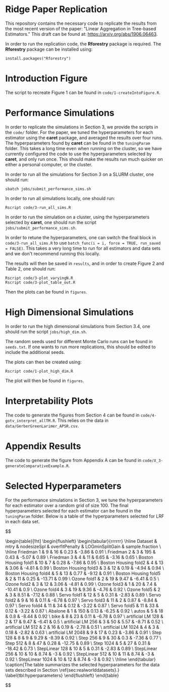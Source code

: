 # Ridge Paper Replication

This repository contains the necessary code to replicate the results from the most recent version of the paper: "Linear Aggregation in Tree-based Estimators." 
This draft can be found at: https://arxiv.org/abs/1906.06463.

In order to run the replication code, the **Rforestry** package is required.
The **Rforestry** package can be installed using:
```
install.packages("Rforestry")
```

# Introduction Figure

The script to recreate Figure 1 can be found in `code/1-createIntoFigure.R`.

# Performance Simulations

In order to replicate the simulations in Section 3, we provide the scripts in the `code/` folder.
For the paper, we tuned the hyperparameters for each estimator using the **caret** package, and 
averaged the results over four runs.
The hyperparameters found by **caret** can be found in the `tuningParam` folder.
This takes a long time even when running on the cluster, so we have currently configured
the code to use the hyperparameters selected by **caret**, and only run once. 
This should make the results run much quicker on either a personal computer, or the cluster.

In order to run all the simulations for Section 3 on a SLURM cluster, one should run:
```
sbatch jobs/submit_performance_sims.sh
```
In order to run all simulations locally, one should run:
```
Rscript code/3-run_all_sims.R
```
In order to run the simulation on a cluster, using the hyperparameters selected by **caret**,
one should run the script `jobs/submit_performance_sims.sh`.

In order to retune the hyperparameters, one can switch the final block in `code/3-run_all_sims.R` to use `batch_func(i = i, force = TRUE, run_saved = FALSE)`. 
This takes a very long time to run for all estimators and data sets and we don't recommend running this locally.

The results will then be saved in `results`, and in order to create Figure 2 and Table 2, 
one should run:
```
Rscript code/3-plot_varyingN.R 
Rscript code/3-plot_table_out.R
```
Then the plots can be found in `figures`.

# High Dimensional Simulations

In order to run the high dimensional simulations from Section 3.4, one should run the 
script `jobs/high_dim.sh`.

The random seeds used for different Monte Carlo runs can be found in `seeds.txt`.
If one wants to run more replications, this should be edited to include the additional seeds.

The plots can then be created using:

```
Rscript code/1-plot_high_dim.R
```
The plot will then be found in `figures`.


# Interpretability Plots

The code to generate the figures from Section 4 can be found in `code/4-gotv_interpret_allTM.R`.
This relies on the data in `data/GerberGreenLarimer_APSR.csv`.

# Appendix Results

The code to generate the figure from Appendix A can be found in `code/X_3-generateComparativeExample.R`.



# Selected Hyperparameters

For the performance simulations in Section 3, we tune the hyperparameters for each estimator over a random grid of size 100. 
The final hyperparameters selected for each estimator can be found in the `tuningParam` folder.
Below is a table of the hyperparameters selected for LRF in each data set.

$$

\begin{table}[!ht]
\begin{flushleft}
\begin{tabular}{rrrrrr}
  \hline
Dataset & mtry & nodesizeSpl & overfitPenalty & LOGminSplitGain & sample.fraction \\ 
  \hline
Friedman 1 & 9 & 16 & 0.23 & -3.86 & 0.91 \\ 
  Friedman 2 & 3 & 195 & 0.43 & -5.07 & 0.89 \\ 
  Friedman 3 & 4 & 11 & 6.65 & -3.16 & 0.65 \\ 
  Boston Housing fold1 & 10 & 7 & 0.28 & -7.86 & 0.95 \\ 
  Boston Housing fold2 & 4 & 13 & 3.06 & -4.81 & 0.99 \\ 
  Boston Housing fold3 & 3 & 12 & 0.19 & -4.94 & 0.94 \\ 
  Boston Housing fold4 & 5 & 13 & 0.77 & -9.12 & 0.91 \\ 
  Boston Housing fold5 & 2 & 11 & 0.25 & -13.71 & 0.99 \\ 
  Ozone fold1 & 2 & 19 & 9.47 & -6.41 & 0.5 \\ 
  Ozone fold2 & 3 & 12 & 3.06 & -4.81 & 0.99 \\ 
  Ozone fold3 & 1 & 20 & 7.4 & -10.41 & 0.9 \\ 
  Ozone fold4 & 3 & 19 & 9.36 & -4.76 & 0.92 \\ 
  Ozone fold5 & 2 & 3 & 8.51 & -7.12 & 0.88 \\ 
  Servo fold1 & 12 & 5 & 0.31 & -2.83 & 0.89 \\ 
  Servo fold2 & 9 & 16 & 0.11 & -6.78 & 0.97 \\ 
  Servo fold3 & 11 & 2 & 0.87 & -8.84 & 0.97 \\ 
  Servo fold4 & 11 & 34 & 0.12 & -3.22 & 0.87 \\ 
  Servo fold5 & 11 & 33 & 0.12 & -3.22 & 0.87 \\ 
  Abalone & 1 & 150 & 0.13 & -6.25 & 0.92 \\ 
  autos & 5 & 18 & 0.8 & -8.44 & 0.92 \\ 
  bike & 8 & 23 & 0.11 & -6.78 & 0.97 \\ 
  artificial LM 128 & 2 & 17 & 9.47 & -6.41 & 0.5 \\ 
  artificial LM 256 & 3 & 50 & 5.57 & -8.71 & 0.52 \\ 
  artificial LM 512 & 2 & 16 & 0.19 & -2.78 & 0.51 \\ 
  artificial LM 1024 & 4 & 3 & 0.18 & -2.82 & 0.63 \\ 
  artificial LM 2048 & 9 & 17 & 0.23 & -3.86 & 0.91 \\ 
   Step  128 & 8 & 9 & 9.29 & -8.39 & 0.92 \\ 
   Step  256 & 9 & 30 & 0.3 & -7.36 & 0.77 \\ 
   Step  512 & 8 & 47 & 0.28 & -12.75 & 0.89 \\ 
   Step  1024 & 5 & 27 & 0.31 & -18.42 & 0.73 \\ 
   StepLinear  128 & 10 & 5 & 0.31 & -2.83 & 0.89 \\ 
   StepLinear  256 & 10 & 10 & 8.74 & -3 & 0.92 \\ 
   StepLinear  512 & 10 & 11 & 8.74 & -3 & 0.92 \\ 
   StepLinear  1024 & 10 & 12 & 8.74 & -3 & 0.92 \\ 
   \hline
\end{tabular}
\caption{The table summarizes the selected hyperparameters for the data sets described in Section \ref{sec:realworlddatasets}.} 
\label{tbl:hyperparameters}
\end{flushleft}
\end{table}


$$


